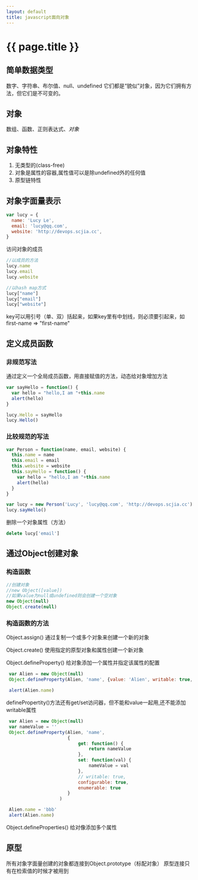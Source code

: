 ```yaml
---
layout: default
title: javascript面向对象
---
```


# {{ page.title }}

## 简单数据类型
数字、字符串、布尔值、null、undefined
它们都是“貌似”对象，因为它们拥有方法，但它们是不可变的。

## 对象
数组、函数、正则表达式、*对象*

## 对象特性
1. 无类型的(class-free)
2. 对象是属性的容器,属性值可以是除undefined外的任何值
3. 原型链特性


## 对象字面量表示
```javascript
var lucy = {
  name: 'Lucy Le',
  email: 'lucy@qq.com',
  website: 'http://devops.scjia.cc',
}
```
访问对象的成员
```javascript
//以成员的方法
lucy.name
lucy.email
lucy.website

//以hash map方式
lucy["name"]
lucy["email"]
lucy["website"]
```

key可以用引号（单、双）括起来，如果key里有中划线，则必须要引起来，如
first-name => "first-name"

## 定义成员函数
### 非规范写法
通过定义一个全局成员函数，用直接赋值的方法，动态给对象增加方法
```javascript
var sayHello = function() {
  var hello = "hello,I am "+this.name
  alert(hello)
}

lucy.Hello = sayHello
lucy.Hello()
```
### 比较规范的写法
```javascript
var Person = function(name, email, website) {
  this.name = name
  this.email = email
  this.website = website
  this.sayHello = function() {
    var hello = "hello,I am "+this.name
    alert(hello)
  }
}

var lucy = new Person('Lucy', 'lucy@qq.com', 'http://devops.scjia.cc')
lucy.sayHello()
```

删除一个对象属性（方法）
```javascript
delete lucy['email']
```

## 通过Object创建对象

### 构造函数
```javascript
//创建对象
//new Object([value])
//如果value为null或undefined则会创建一个空对象
new Object(null)
Object.create(null)
```

### 构造函数的方法
Object.assign()
 通过复制一个或多个对象来创建一个新的对象

Object.create()
 使用指定的原型对象和属性创建一个新对象

Object.defineProperty()
 给对象添加一个属性并指定该属性的配置
 ```javascript
  var Alien = new Object(null)
  Object.defineProperty(Alien, 'name', {value: 'Alien', writable: true, configurable: true, enumerable: true})

  alert(Alien.name)
 ```
 definePropertity()方法还有get/set访问器，但不能和value一起用,还不能添加writable属性
 ```javascript
  var Alien = new Object(null)
  var nameValue = ''
  Object.defineProperty(Alien, 'name',
  						{
  							get: function() {
  								return nameValue
  							},
  							set: function(val) {
  								nameValue = val
  							},
  							// writable: true,
  							configurable: true,
  							enumerable: true
  						}
  					 )

  Alien.name = 'bbb'
  alert(Alien.name)
```

Object.defineProperties()
 给对像添加多个属性


 ## 原型

 所有对象字面量创建的对象都连接到Object.prototype（标配对象）
 原型连接只有在检索值的时候才被用到
